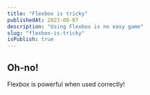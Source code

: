 ```yaml
---
title: "Flexbox is tricky"
publishedAt: 2023-08-07
description: "Using Flexbox is no easy game"
slug: "flexbox-is-tricky"
isPublish: true
---
```


## Oh-no!

Flexbox is powerful when used correctly!